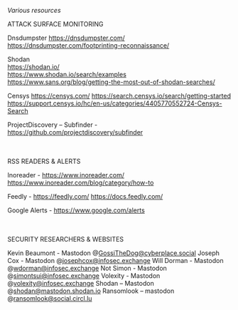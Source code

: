 *Various resources*

ATTACK SURFACE MONITORING

Dnsdumpster
https://dnsdumpster.com/
https://dnsdumpster.com/footprinting-reconnaissance/

Shodan<br>
https://shodan.io/ <br>
https://www.shodan.io/search/examples <br>
https://www.sans.org/blog/getting-the-most-out-of-shodan-searches/ <br>

Censys
https://censys.com/
https://search.censys.io/search/getting-started
https://support.censys.io/hc/en-us/categories/4405770552724-Censys-Search

ProjectDiscovery – Subfinder - https://github.com/projectdiscovery/subfinder

<br>
<br>
RSS READERS & ALERTS

Inoreader - https://www.inoreader.com/
https://www.inoreader.com/blog/category/how-to

Feedly - https://feedly.com/
https://docs.feedly.com/

Google Alerts - https://www.google.com/alerts

<br>
<br>
SECURITY RESEARCHERS & WEBSITES

Kevin Beaumont - Mastodon @GossiTheDog@cyberplace.social
Joseph Cox - Mastodon @josephcox@infosec.exchange
Will Dorman - Mastodon @wdorman@infosec.exchange
Not Simon - Mastodon @simontsui@infosec.exchange
Volexity - Mastodon @volexity@infosec.exchange
Shodan – Mastodon @shodan@mastodon.shodan.io
Ransomlook – mastodon @ransomlook@social.circl.lu
